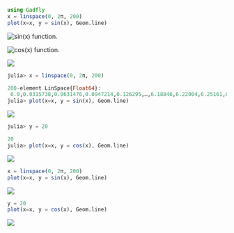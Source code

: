 ````julia
using Gadfly
x = linspace(0, 2π, 200)
plot(x=x, y = sin(x), Geom.line)
````


![sin(x) function.](figures/gadfly_formats_test_sin_fun_1.js.svg)

![cos(x) function.](figures/gadfly_formats_test_2_1.js.svg)

![](figures/gadfly_formats_test_cos2_fun_1.js.svg)

````julia
julia> x = linspace(0, 2π, 200)

200-element LinSpace{Float64}:
 0.0,0.0315738,0.0631476,0.0947214,0.126295,…,6.18846,6.22004,6.25161,6.28319
julia> plot(x=x, y = sin(x), Geom.line)

````


![](figures/gadfly_formats_test_4_1.js.svg)

````julia
julia> y = 20

20
julia> plot(x=x, y = cos(x), Geom.line)
````


![](figures/gadfly_formats_test_4_2.js.svg)

````julia
x = linspace(0, 2π, 200)
plot(x=x, y = sin(x), Geom.line)
````


![](figures/gadfly_formats_test_5_1.js.svg)

````julia
y = 20
plot(x=x, y = cos(x), Geom.line)
````


![](figures/gadfly_formats_test_5_2.js.svg)

